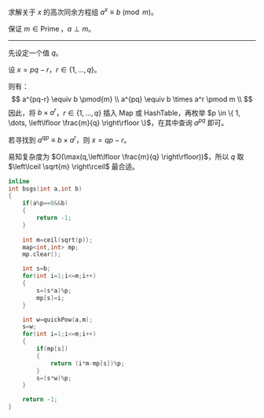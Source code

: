 求解关于 $x$ 的高次同余方程组 $a ^ x \equiv b \pmod{m}$。

保证 $m \in \operatorname{Prime}$，$a \perp m$。

---

先设定一个值 $q$。

设 $x = pq-r$，$r \in \{1, \dots, q \}$。

则有：
$$
a^{pq-r} \equiv b \pmod{m} \\
a^{pq} \equiv b \times a^r \pmod m \\
$$
因此，将 $b \times a^r$，$r \in \{ 1, \dots, q \}$ 插入 Map 或 HashTable，再枚举 $p \in \{ 1, \dots, \left\lfloor \frac{m}{q} \right\rfloor \}$，在其中查询 $a^{pq}$ 即可。

若寻找到 $a^{qp} \equiv b \times a^r$，则 $x = qp-r$。

易知复杂度为 $O(\max(q,\left\lfloor \frac{m}{q} \right\rfloor))$，所以 $q$ 取 $\left\lceil \sqrt{m} \right\rceil$ 最合适。



```cpp
inline
int bsgs(int a,int b)
{
	if(a%p==0&&b)
	{
		return -1;
	}
	
	int m=ceil(sqrt(p));
	map<int,int> mp;
	mp.clear();

	int s=b;
	for(int i=1;i<=m;i++)
	{
		s=(s*a)%p;
		mp[s]=i;
	}

	int w=quickPow(a,m);
	s=w;
	for(int i=1;i<=m;i++)
	{
		if(mp[s])
		{
			return (i*m-mp[s])%p;
		}
		s=(s*w)%p;
	}

	return -1;
}
```